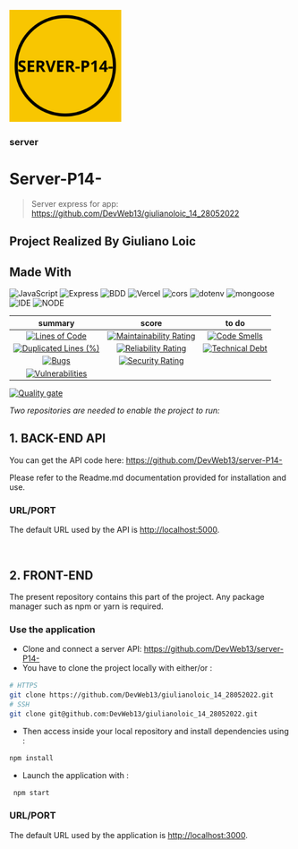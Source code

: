 <p>
  <a href="" rel="noopener">
 <img width=200px height=200px src="https://github.com/DevWeb13/server-P14-/blob/master/img/logo-readme.png" alt="Project logo"></a>
</p>

<h3>server</h3>

<div>

# Server-P14-

> Server express for app: https://github.com/DevWeb13/giulianoloic_14_28052022

## Project Realized By Giuliano Loic

## Made With

![JavaScript](https://img.shields.io/badge/Language-JS-yellow) ![Express](https://img.shields.io/badge/Framework-Express-blue) ![BDD](https://img.shields.io/badge/BDD-MongoDb-ff69b4) ![Vercel](https://img.shields.io/badge/Deploy-Vercel-black) ![cors](https://img.shields.io/badge/Library-cors-blueviolet) ![dotenv](https://img.shields.io/badge/Library-dotenv-blueviolet) ![mongoose](https://img.shields.io/badge/Library-mongoose-blueviolet) ![IDE](https://img.shields.io/badge/IDE-VsCode-blue) ![NODE](https://img.shields.io/badge/Node-v16.13.0-ff69b4) 

</div> 

|                                                                                                              summary                                                                                                               |                                                                                                           score                                                                                                            |                                                                                                      to do                                                                                                      |
| :--------------------------------------------------------------------------------------------------------------------------------------------------------------------------------------------------------------------------------: | :------------------------------------------------------------------------------------------------------------------------------------------------------------------------------------------------------------------------: | :-------------------------------------------------------------------------------------------------------------------------------------------------------------------------------------------------------------: |
|              [![Lines of Code](https://sonarcloud.io/api/project_badges/measure?project=DevWeb13_giulianoloic_14_28052022&metric=ncloc)](https://sonarcloud.io/summary/new_code?id=DevWeb13_giulianoloic_14_28052022)              |  [![Maintainability Rating](https://sonarcloud.io/api/project_badges/measure?project=DevWeb13_giulianoloic_14_28052022&metric=sqale_rating)](https://sonarcloud.io/summary/new_code?id=DevWeb13_giulianoloic_14_28052022)  |  [![Code Smells](https://sonarcloud.io/api/project_badges/measure?project=DevWeb13_giulianoloic_14_28052022&metric=code_smells)](https://sonarcloud.io/summary/new_code?id=DevWeb13_giulianoloic_14_28052022)   |
| [![Duplicated Lines (%)](https://sonarcloud.io/api/project_badges/measure?project=DevWeb13_giulianoloic_14_28052022&metric=duplicated_lines_density)](https://sonarcloud.io/summary/new_code?id=DevWeb13_giulianoloic_14_28052022) | [![Reliability Rating](https://sonarcloud.io/api/project_badges/measure?project=DevWeb13_giulianoloic_14_28052022&metric=reliability_rating)](https://sonarcloud.io/summary/new_code?id=DevWeb13_giulianoloic_14_28052022) | [![Technical Debt](https://sonarcloud.io/api/project_badges/measure?project=DevWeb13_giulianoloic_14_28052022&metric=sqale_index)](https://sonarcloud.io/summary/new_code?id=DevWeb13_giulianoloic_14_28052022) |
|                   [![Bugs](https://sonarcloud.io/api/project_badges/measure?project=DevWeb13_giulianoloic_14_28052022&metric=bugs)](https://sonarcloud.io/summary/new_code?id=DevWeb13_giulianoloic_14_28052022)                   |    [![Security Rating](https://sonarcloud.io/api/project_badges/measure?project=DevWeb13_giulianoloic_14_28052022&metric=security_rating)](https://sonarcloud.io/summary/new_code?id=DevWeb13_giulianoloic_14_28052022)    |                                                                                                                                                                                                                 |
|        [![Vulnerabilities](https://sonarcloud.io/api/project_badges/measure?project=DevWeb13_giulianoloic_14_28052022&metric=vulnerabilities)](https://sonarcloud.io/summary/new_code?id=DevWeb13_giulianoloic_14_28052022)        |                                                                                                                                                                                                                            |

[![Quality gate](https://sonarcloud.io/api/project_badges/quality_gate?project=DevWeb13_giulianoloic_14_28052022)](https://sonarcloud.io/summary/new_code?id=DevWeb13_giulianoloic_14_28052022)

*Two repositories are needed to enable the project to run:*


## 1. BACK-END API

You can get the API code here: <https://github.com/DevWeb13/server-P14->

Please refer to the Readme.md documentation provided for installation and use.

### URL/PORT

The default URL used by the API is <http://localhost:5000>.

&nbsp;

## 2. FRONT-END

The present repository contains this part of the project. Any package manager such as npm or yarn is required.




### Use the application

* Clone and connect a server API: <https://github.com/DevWeb13/server-P14->
* You have to clone the project locally with either/or :

```bash
# HTTPS
git clone https://github.com/DevWeb13/giulianoloic_14_28052022.git
# SSH
git clone git@github.com:DevWeb13/giulianoloic_14_28052022.git
```

* Then access inside your local repository and install dependencies using :

```bash
npm install
```

* Launch the application with :

```bash
 npm start
 ```


### URL/PORT

The default URL used by the application is <http://localhost:3000>.

&nbsp;






